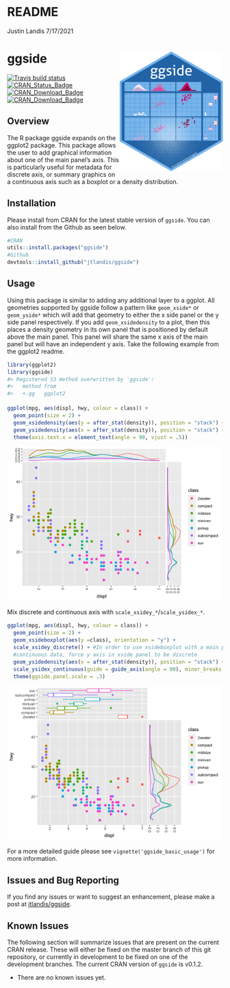 README
================
Justin Landis
7/17/2021

# ggside <img src="inst/figures/ggside.png" align="right" height="279" />

<!-- badges: start -->

[![Travis build
status](https://travis-ci.org/jtlandis/ggside.svg?branch=master)](https://travis-ci.org/jtlandis/ggside)
[![CRAN\_Status\_Badge](http://www.r-pkg.org/badges/version-ago/ggside)](https://cran.r-project.org/package=ggside)
[![CRAN\_Download\_Badge](http://cranlogs.r-pkg.org/badges/ggside)](https://cran.r-project.org/package=ggside)
[![CRAN\_Download\_Badge](http://cranlogs.r-pkg.org/badges/grand-total/ggside)](https://cran.r-project.org/package=ggside)
<!-- badges: end -->

## Overview

The R package ggside expands on the ggplot2 package. This package allows
the user to add graphical information about one of the main panel’s
axis. This is particularly useful for metadata for discrete axis, or
summary graphics on a continuous axis such as a boxplot or a density
distribution.

## Installation

Please install from CRAN for the latest stable version of `ggside`. You
can also install from the Github as seen below.

``` r
#CRAN
utils::install.packages("ggside")
#Github
devtools::install_github("jtlandis/ggside")
```

## Usage

Using this package is similar to adding any additional layer to a
ggplot. All geometries supported by ggside follow a pattern like
`geom_xside*` or `geom_yside*` which will add that geometry to either
the x side panel or the y side panel respectively. If you add
`geom_xsidedensity` to a plot, then this places a density geometry in
its own panel that is positioned by default above the main panel. This
panel will share the same x axis of the main panel but will have an
independent y axis. Take the following example from the ggplot2 readme.

``` r
library(ggplot2)
library(ggside)
#> Registered S3 method overwritten by 'ggside':
#>   method from   
#>   +.gg   ggplot2

ggplot(mpg, aes(displ, hwy, colour = class)) + 
  geom_point(size = 2) +
  geom_xsidedensity(aes(y = after_stat(density)), position = "stack") +
  geom_ysidedensity(aes(x = after_stat(density)), position = "stack") +
  theme(axis.text.x = element_text(angle = 90, vjust = .5))
```

![](man/figures/README-example-1.png)<!-- -->

Mix discrete and continuous axis with `scale_xsidey_*`/`scale_ysidex_*`.

``` r
ggplot(mpg, aes(displ, hwy, colour = class)) + 
  geom_point(size = 2) +
  geom_xsideboxplot(aes(y =class), orientation = "y") +
  scale_xsidey_discrete() + #In order to use xsideboxplot with a main panel that uses
  #continuous data, force y axis in xside panel to be discrete
  geom_ysidedensity(aes(x = after_stat(density)), position = "stack") +
  scale_ysidex_continuous(guide = guide_axis(angle = 90), minor_breaks = NULL) +
  theme(ggside.panel.scale = .3)
```

![](man/figures/README-unnamed-chunk-2-1.png)<!-- -->

For a more detailed guide please see `vignette('ggside_basic_usage')`
for more information.

## Issues and Bug Reporting

If you find any issues or want to suggest an enhancement, please make a
post at [jtlandis/ggside](https://github.com/jtlandis/ggside/issues).

## Known Issues

The following section will summarize issues that are present on the
current CRAN release. These will either be fixed on the master branch of
this git repository, or currently in development to be fixed on one of
the development branches. The current CRAN version of `ggside` is
v0.1.2.

-   There are no known issues yet.
